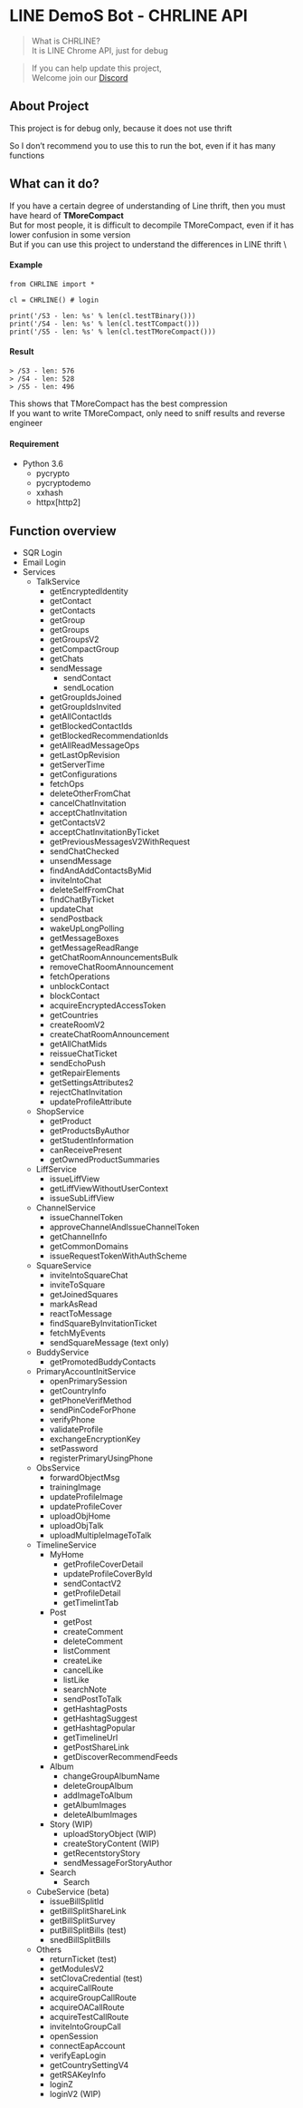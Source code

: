 # LINE DemoS Bot - CHRLINE API

>What is CHRLINE?\
>It is LINE Chrome API, just for debug

>If you can help update this project, \
Welcome join our [Discord](https://discord.gg/vQrMbjA)

## About Project
This project is for debug only, because it does not use thrift

So I don’t recommend you to use this to run the bot, even if it has many functions

## What can it do?
If you have a certain degree of understanding of Line thrift, then you must have heard of **TMoreCompact** \
But for most people, it is difficult to decompile TMoreCompact, even if it has lower confusion in some version \
But if you can use this project to understand the differences in LINE thrift
\
####  Example
```
from CHRLINE import *

cl = CHRLINE() # login

print('/S3 - len: %s' % len(cl.testTBinary()))
print('/S4 - len: %s' % len(cl.testTCompact()))
print('/S5 - len: %s' % len(cl.testTMoreCompact()))
```
####  Result
```
> /S3 - len: 576
> /S4 - len: 528
> /S5 - len: 496
```
This shows that TMoreCompact has the best compression\
If you want to write TMoreCompact, only need to sniff results and reverse engineer

####  Requirement
- Python 3.6
    - pycrypto
    - pycryptodemo
    - xxhash
    - httpx[http2]

## Function overview
- SQR Login
- Email Login
- Services
    - TalkService
        - getEncryptedIdentity
        - getContact
        - getContacts
        - getGroup
        - getGroups
        - getGroupsV2
        - getCompactGroup
        - getChats
        - sendMessage
            - sendContact
            - sendLocation
        - getGroupIdsJoined
        - getGroupIdsInvited
        - getAllContactIds
        - getBlockedContactIds
        - getBlockedRecommendationIds
        - getAllReadMessageOps
        - getLastOpRevision
        - getServerTime
        - getConfigurations
        - fetchOps
        - deleteOtherFromChat
        - cancelChatInvitation
        - acceptChatInvitation
        - getContactsV2
        - acceptChatInvitationByTicket
        - getPreviousMessagesV2WithRequest
        - sendChatChecked
        - unsendMessage
        - findAndAddContactsByMid
        - inviteIntoChat
        - deleteSelfFromChat
        - findChatByTicket
        - updateChat
        - sendPostback
        - wakeUpLongPolling
        - getMessageBoxes
        - getMessageReadRange
        - getChatRoomAnnouncementsBulk
        - removeChatRoomAnnouncement
        - fetchOperations
        - unblockContact
        - blockContact
        - acquireEncryptedAccessToken
        - getCountries
        - createRoomV2
        - createChatRoomAnnouncement
        - getAllChatMids
        - reissueChatTicket
        - sendEchoPush
        - getRepairElements
        - getSettingsAttributes2
        - rejectChatInvitation
        - updateProfileAttribute
    - ShopService
        - getProduct
        - getProductsByAuthor
        - getStudentInformation
        - canReceivePresent
        - getOwnedProductSummaries
    - LiffService
        - issueLiffView
        - getLiffViewWithoutUserContext
        - issueSubLiffView
    - ChannelService
        - issueChannelToken
        - approveChannelAndIssueChannelToken
        - getChannelInfo
        - getCommonDomains
        - issueRequestTokenWithAuthScheme
    - SquareService
        - inviteIntoSquareChat
        - inviteToSquare
        - getJoinedSquares
        - markAsRead
        - reactToMessage
        - findSquareByInvitationTicket
        - fetchMyEvents
        - sendSquareMessage (text only)
    - BuddyService
        - getPromotedBuddyContacts
    - PrimaryAccountInitService
        - openPrimarySession
        - getCountryInfo
        - getPhoneVerifMethod
        - sendPinCodeForPhone
        - verifyPhone
        - validateProfile
        - exchangeEncryptionKey
        - setPassword
        - registerPrimaryUsingPhone
    - ObsService
        - forwardObjectMsg
        - trainingImage
        - updateProfileImage
        - updateProfileCover
        - uploadObjHome
        - uploadObjTalk
        - uploadMultipleImageToTalk
    - TimelineService
        - MyHome
            - getProfileCoverDetail
            - updateProfileCoverById
            - sendContactV2
            - getProfileDetail
            - getTimelintTab
        - Post
            - getPost
            - createComment
            - deleteComment
            - listComment
            - createLike
            - cancelLike
            - listLike
            - searchNote
            - sendPostToTalk
            - getHashtagPosts
            - getHashtagSuggest
            - getHashtagPopular
            - getTimelineUrl
            - getPostShareLink
            - getDiscoverRecommendFeeds
        - Album
            - changeGroupAlbumName
            - deleteGroupAlbum
            - addImageToAlbum
            - getAlbumImages
            - deleteAlbumImages
        - Story (WIP)
            - uploadStoryObject (WIP)
            - createStoryContent (WIP)
            - getRecentstoryStory
            - sendMessageForStoryAuthor
        - Search
            - Search
    - CubeService (beta)
        - issueBillSplitId
        - getBillSplitShareLink
        - getBillSplitSurvey
        - putBillSplitBills (test)
        - snedBillSplitBills
    - Others
        - returnTicket (test)
        - getModulesV2
        - setClovaCredential (test)
        - acquireCallRoute
        - acquireGroupCallRoute
        - acquireOACallRoute
        - acquireTestCallRoute
        - inviteIntoGroupCall
        - openSession
        - connectEapAccount
        - verifyEapLogin
        - getCountrySettingV4
        - getRSAKeyInfo
        - loginZ
        - loginV2 (WIP)

